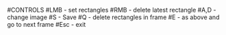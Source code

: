 #CONTROLS
#LMB - set rectangles
#RMB - delete latest rectangle
#A,D - change image
#S - Save
#Q - delete rectangles in frame
#E - as above and go to next frame
#Esc - exit
